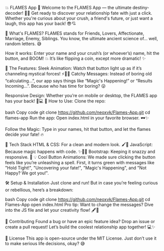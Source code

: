 💥 FLAMES App 🚀
Welcome to the FLAMES App — the ultimate destiny-decoder! 🔮🎉 Get ready to discover your relationship fate with just a click. Whether you're curious about your crush, a friend's future, or just want a laugh, this app has your back! 😎💘

🌈 What's FLAMES?
FLAMES stands for Friends, Lovers, Affectionate, Marriage, Enemy, Siblings. You know, the ultimate ancient science of… well, random letters. 😅

How it works: Enter your name and your crush’s (or whoever’s) name, hit the button, and BOOM! 💥 It’s like flipping a coin, except more dramatic! ✨

👾 The Features:
Sleek Animation: Watch that button light up as if it’s channeling mystical forces! ⚡️💚💥
Catchy Messages: Instead of boring old “calculating…”, our app says things like “Magic's Happening!” or “Results Incoming…”. Because who has time for boring? 😜

Responsive Design: Whether you’re on mobile or desktop, the FLAMES app has your back! 📱💻
🚀 How to Use:
Clone the repo:

bash
Copy code
git clone https://github.com/neoxvk/Flames-App.git
cd flames-app
Run the app: Open index.html in your favorite browser. 🕶️✨

Follow the Magic: Type in your names, hit that button, and let the flames decide your fate! 🔥

🎨 Tech Stack
HTML & CSS: For a clean and modern look. 🖌️🎨
JavaScript: Because magic happens with code. ✨🧙‍♂️
Bootstrap: Keeping it snazzy and responsive. 💅
💡 Cool Button Animations:
We made sure clicking the button feels like you’re unleashing a spell. First, it turns green with messages like "Hold Tight!", "Uncovering your fate!", "Magic's Happening", and "Not Happy? We got you!".

🛠️ Setup & Installation
Just clone and run! But in case you’re feeling curious or rebellious, here’s a breakdown:

bash
Copy code
git clone https://github.com/neoxvk/Flames-App.git
cd Flames-App
open index.html
Pro tip: Want to change the messages? Dive into the JS file and let your creativity flow! 🖋️📜

🙌 Contributing
Found a bug or have an epic feature idea? Drop an issue or create a pull request! Let’s build the coolest relationship app together! 💻✨

📝 License
This app is open-source under the MIT License. Just don’t use it to make serious life decisions, okay? 😅